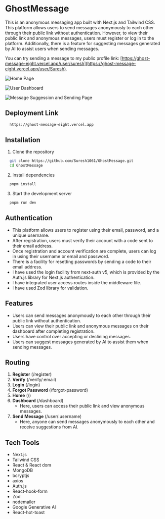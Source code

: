 # GhostMessage

This is an anonymous messaging app built with Next.js and Tailwind CSS. This platform allows users to send messages anonymously to each other through their public link without authentication. However, to view their public link and anonymous messages, users must register or log in to the platform.
Additionally, there is a feature for suggesting messages generated by AI to assist users when sending messages.

You can try sending a message to my public profile link: [https://ghost-message-eight.vercel.app/user/suresh](https://ghost-message-eight.vercel.app/user/Suresh).

![Home Page](https://res.cloudinary.com/dxcw44ypq/image/upload/v1729092064/Development%20Assets/Screenshot_1299_wxv0x5.png "Home Page")

![User Dashboard](https://res.cloudinary.com/dxcw44ypq/image/upload/v1729092064/Development%20Assets/Screenshot_1285_ohtg4n.png "User Dashboard")

![Message Suggession and Sending Page](https://res.cloudinary.com/dxcw44ypq/image/upload/v1729092065/Development%20Assets/Screenshot_1289_ma7ajw.png "Message Suggession and Sending Page")

## Deployment Link
  ```bash
    https://ghost-message-eight.vercel.app
  ```

## Installation
1. Clone the repository
```bash
  git clone https://github.com/Suresh1061/GhostMessage.git
  cd GhostMessage
```

2. Install dependencies
```bash
  pnpm install
```

3. Start the development server
```bash
  pnpm run dev
```
## Authentication
- This platform allows users to register using their email, password, and a unique username.
- After registration, users must verify their account with a code sent to their email address.
- Once registration and account verification are complete, users can log in using their username or email and password.
- There is a facility for resetting passwords by sending a code to their email address.
- I have used the login facility from next-auth v5, which is provided by the Auth.js library for Next.js authentication.
- I have integrated user access routes inside the middleware file.
- I have used Zod library for validation.

## Features
- Users can send messages anonymously to each other through their public link without authentication.
- Users can view their public link and anonymous messages on their dashboard after completing registration.
- Users have control over accepting or declining messages.
- Users can suggest messages generated by AI to assist them when sending messages.

## Routing
1. **Register** (/register)
2. **Verify** (/verify/:email)
3. **Login** (/login)
4. **Forgot Password** (/forgot-password)
5. **Home** (/)
6. **Dashboard** (/dashboard)  
   - Here, users can access their public link and view anonymous messages.
7. **Send Message** (/user/:username)  
   - Here, anyone can send messages anonymously to each other and receive suggestions from AI.

## Tech Tools
- Next.js
- Tailwind CSS
- React & React dom
- MongoDB
- bcryptjs
- axios
- Auth.js
- React-hook-form
- Zod
- nodemailer
- Google Generative AI
- React-hot-toast